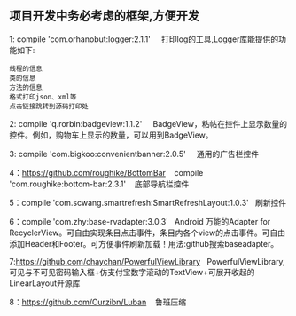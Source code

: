 ## 项目开发中务必考虑的框架,方便开发

1: compile 'com.orhanobut:logger:2.1.1' &nbsp; &nbsp; 打印log的工具,Logger库能提供的功能如下:

    线程的信息
    类的信息
    方法的信息
    格式打印json、xml等
    点击链接跳转到源码打印处
2: compile 'q.rorbin:badgeview:1.1.2' &nbsp; &nbsp; BadgeView，粘帖在控件上显示数量的控件。例如，购物车上显示的数量，可以用到BadgeView。

3: compile 'com.bigkoo:convenientbanner:2.0.5' &nbsp; &nbsp; 通用的广告栏控件

4：https://github.com/roughike/BottomBar &nbsp;&nbsp; compile 'com.roughike:bottom-bar:2.3.1'&nbsp; &nbsp; 底部导航栏控件

5：compile 'com.scwang.smartrefresh:SmartRefreshLayout:1.0.3'&nbsp; &nbsp;刷新控件

6：compile 'com.zhy:base-rvadapter:3.0.3'&nbsp; &nbsp;Android 万能的Adapter for RecyclerView。可自由实现条目点击事件，条目内各个view的点击事件。可自由添加Header和Footer。可方便事件刷新加载！用法:github搜索baseadapter。

7:https://github.com/chaychan/PowerfulViewLibrary&nbsp; &nbsp;PowerfulViewLibrary,可见与不可见密码输入框+仿支付宝数字滚动的TextView+可展开收起的LinearLayout开源库

8：https://github.com/Curzibn/Luban &nbsp; &nbsp;鲁班压缩

